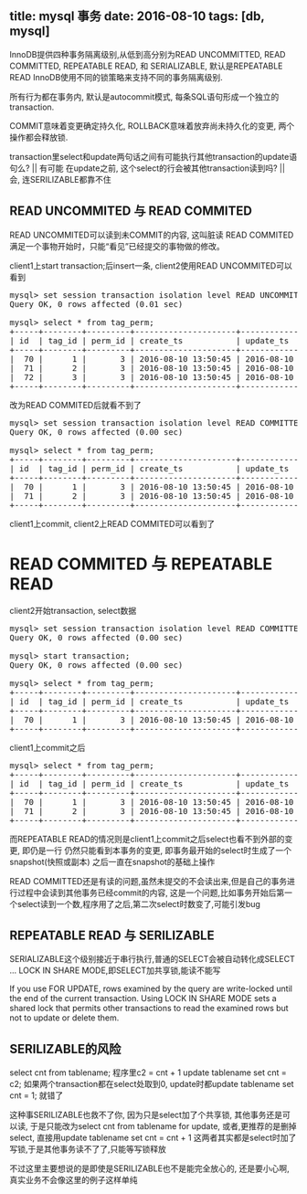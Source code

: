 title: mysql 事务
date: 2016-08-10
tags: [db, mysql]
---

InnoDB提供四种事务隔离级别,从低到高分别为READ UNCOMMITTED, READ COMMITTED, REPEATABLE READ, 和 SERIALIZABLE, 默认是REPEATABLE READ
InnoDB使用不同的锁策略来支持不同的事务隔离级别.

所有行为都在事务内, 默认是autocommit模式, 每条SQL语句形成一个独立的transaction.

COMMIT意味着变更确定持久化, ROLLBACK意味着放弃尚未持久化的变更, 两个操作都会释放锁.

transaction里select和update两句话之间有可能执行其他transaction的update语句么? || 有可能
在update之前, 这个select的行会被其他transaction读到吗? || 会, 连SERILIZABLE都靠不住

## READ UNCOMMITED 与 READ COMMITED

READ UNCOMMITED可以读到未COMMIT的内容, 这叫脏读
READ COMMITED满足一个事物开始时，只能“看见”已经提交的事物做的修改。

client1上start transaction;后insert一条,
client2使用READ UNCOMMITED可以看到

<pre>
mysql> set session transaction isolation level READ UNCOMMITTED;
Query OK, 0 rows affected (0.01 sec)

mysql> select * from tag_perm;
+-----+--------+---------+---------------------+---------------------+
| id  | tag_id | perm_id | create_ts           | update_ts           |
+-----+--------+---------+---------------------+---------------------+
|  70 |      1 |       3 | 2016-08-10 13:50:45 | 2016-08-10 13:50:45 |
|  71 |      2 |       3 | 2016-08-10 13:50:45 | 2016-08-10 13:50:45 |
|  72 |      3 |       3 | 2016-08-10 13:50:45 | 2016-08-10 13:50:45 |
+-----+--------+---------+---------------------+---------------------+
</pre>

改为READ COMMITED后就看不到了

<pre>
mysql> set session transaction isolation level READ COMMITTED;
Query OK, 0 rows affected (0.00 sec)

mysql> select * from tag_perm;
+-----+--------+---------+---------------------+---------------------+
| id  | tag_id | perm_id | create_ts           | update_ts           |
+-----+--------+---------+---------------------+---------------------+
|  70 |      1 |       3 | 2016-08-10 13:50:45 | 2016-08-10 13:50:45 |
|  71 |      2 |       3 | 2016-08-10 13:50:45 | 2016-08-10 13:50:45 |
+-----+--------+---------+---------------------+---------------------+
</pre>

client1上commit,
client2上READ COMMITED可以看到了


# READ COMMITED 与 REPEATABLE READ


client2开始transaction, select数据
<pre>
mysql> set session transaction isolation level READ COMMITTED;
Query OK, 0 rows affected (0.00 sec)

mysql> start transaction;
Query OK, 0 rows affected (0.00 sec)

mysql> select * from tag_perm;
+-----+--------+---------+---------------------+---------------------+
| id  | tag_id | perm_id | create_ts           | update_ts           |
+-----+--------+---------+---------------------+---------------------+
|  70 |      1 |       3 | 2016-08-10 13:50:45 | 2016-08-10 13:50:45 |
+-----+--------+---------+---------------------+---------------------+
</pre>

client1上commit之后

<pre>
mysql> select * from tag_perm;
+-----+--------+---------+---------------------+---------------------+
| id  | tag_id | perm_id | create_ts           | update_ts           |
+-----+--------+---------+---------------------+---------------------+
|  70 |      1 |       3 | 2016-08-10 13:50:45 | 2016-08-10 13:50:45 |
|  71 |      2 |       3 | 2016-08-10 13:50:45 | 2016-08-10 13:50:45 |
+-----+--------+---------+---------------------+---------------------+
</pre>

而REPEATABLE READ的情况则是client1上commit之后select也看不到外部的变更, 即仍是一行
仍然只能看到本事务的变更, 即事务最开始的select时生成了一个snapshot(快照或副本)
之后一直在snapshot的基础上操作

READ COMMITTED还是有读的问题,虽然未提交的不会读出来,但是自己的事务进行过程中会读到其他事务已经commit的内容,
这是一个问题,比如事务开始后第一个select读到一个数,程序用了之后,第二次select时数变了,可能引发bug

## REPEATABLE READ 与 SERILIZABLE

SERIALIZABLE这个级别接近于串行执行,普通的SELECT会被自动转化成SELECT ... LOCK IN SHARE MODE,即SELECT加共享锁,能读不能写

If you use FOR UPDATE, rows examined by the query are write-locked until the end of the current transaction.
Using LOCK IN SHARE MODE sets a shared lock that permits other transactions to read the examined rows but not to update or delete them.

## SERILIZABLE的风险

select cnt from tablename;
程序里c2 = cnt + 1
update tablename set cnt = c2;
如果两个transaction都在select处取到0,
update时都update tablename set cnt = 1; 就错了

这种事SERILIZABLE也救不了你, 因为只是select加了个共享锁, 其他事务还是可以读,
于是只能改为select cnt from tablename for update,
或者,更推荐的是删掉select, 直接用update tablename set cnt = cnt + 1
这两者其实都是select时加了写锁,于是其他事务读不了了,只能等写锁释放

不过这里主要想说的是即使是SERILIZABLE也不是能完全放心的,
还是要小心啊, 真实业务不会像这里的例子这样单纯

